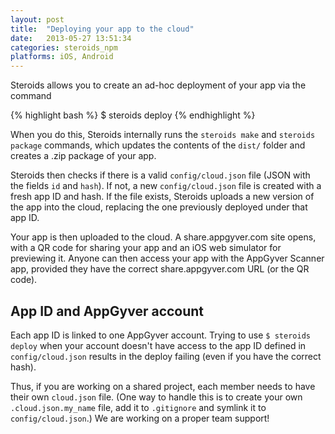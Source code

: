 ```yaml
---
layout: post
title:  "Deploying your app to the cloud"
date:   2013-05-27 13:51:34
categories: steroids_npm
platforms: iOS, Android
---
```


Steroids allows you to create an ad-hoc deployment of your app via the command

{% highlight bash %}
$ steroids deploy
{% endhighlight %}

When you do this, Steroids internally runs the `steroids make` and `steroids package` commands, which updates the contents of the `dist/` folder and creates a .zip package of your app. 

Steroids then checks if there is a valid `config/cloud.json` file (JSON with the fields `id` and `hash`). If not, a new `config/cloud.json` file is created with a fresh app ID and hash. If the file exists, Steroids uploads a new version of the app into the cloud, replacing the one previously deployed under that app ID.

Your app is then uploaded to the cloud. A share.appgyver.com site opens, with a QR code for sharing your app and an iOS web simulator for previewing it. Anyone can then access your app with the AppGyver Scanner app, provided they have the correct share.appgyver.com URL (or the QR code).

## App ID and AppGyver account

Each app ID is linked to one AppGyver account. Trying to use `$ steroids deploy` when your account doesn't have access to the app ID defined in `config/cloud.json` results in the deploy failing (even if you have the correct hash). 

Thus, if you are working on a shared project, each member needs to have their own `cloud.json` file. (One way to handle this is to create your own `.cloud.json.my_name` file, add it to `.gitignore` and symlink it to `config/cloud.json`.) We are working on a proper team support!
